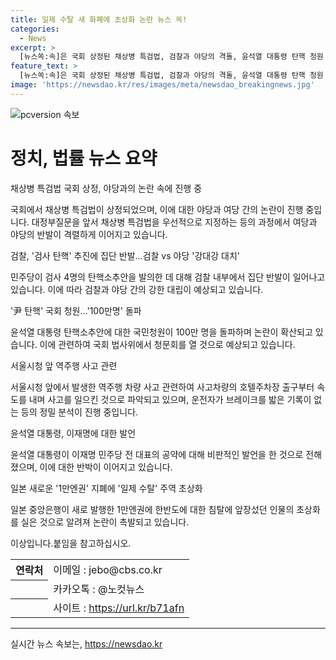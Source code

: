 ```yaml
---
title: 일제 수탈 새 화폐에 초상화 논란 뉴스 쏙!
categories:
  - News
excerpt: >
  [뉴스쏙:속]은 국회 상정된 채상병 특검법, 검찰과 야당의 격돌, 윤석열 대통령 탄핵 청원 돌파, 역주행 사고 속 특이한 사고 경위, 이재명과 윤석열의 경제 발언, 윤석열 대통령의 소폭 내각 개페, 일본의 새 지폐 논란 등 다양한 이슈를 속보로 전하고 있습니다. 클릭해서 빠르게 파악하세요.
feature_text: >
  [뉴스쏙:속]은 국회 상정된 채상병 특검법, 검찰과 야당의 격돌, 윤석열 대통령 탄핵 청원 돌파, 역주행 사고 속 특이한 사고 경위, 이재명과 윤석열의 경제 발언, 윤석열 대통령의 소폭 내각 개페, 일본의 새 지폐 논란 등 다양한 이슈를 속보로 전하고 있습니다. 클릭해서 빠르게 파악하세요.
image: 'https://newsdao.kr/res/images/meta/newsdao_breakingnews.jpg'
---
```


<p><img src="https://newsdao.kr/res/images/meta/newsdao_breakingnews.jpg" alt="pcversion 속보" /></p>

<h1>정치, 법률 뉴스 요약</h1>

<p data-ke-size="size16">채상병 특검법 국회 상정, 야당과의 논란 속에 진행 중</p>

<p>국회에서 채상병 특검법이 상정되었으며, 이에 대한 야당과 여당 간의 논란이 진행 중입니다. 대정부질문을 앞서 채상병 특검법을 우선적으로 지정하는 등의 과정에서 여당과 야당의 반발이 격렬하게 이어지고 있습니다.</p>

<p data-ke-size="size16">검찰, '검사 탄핵' 추진에 집단 반발…검찰 vs 야당 '강대강 대치'</p>

<p>민주당이 검사 4명의 탄핵소추안을 발의한 데 대해 검찰 내부에서 집단 반발이 일어나고 있습니다. 이에 따라 검찰과 야당 간의 강한 대립이 예상되고 있습니다.</p>

<p data-ke-size="size16">'尹 탄핵' 국회 청원…'100만명' 돌파</p>

<p>윤석열 대통령 탄핵소추안에 대한 국민청원이 100만 명을 돌파하며 논란이 확산되고 있습니다. 이에 관련하여 국회 법사위에서 청문회를 열 것으로 예상되고 있습니다.</p>

<p data-ke-size="size16">서울시청 앞 역주행 사고 관련</p>

<p>서울시청 앞에서 발생한 역주행 차량 사고 관련하여 사고차량의 호텔주차장 출구부터 속도를 내며 사고를 일으킨 것으로 파악되고 있으며, 운전자가 브레이크를 밟은 기록이 없는 등의 정밀 분석이 진행 중입니다.</p>

<p data-ke-size="size16">윤석열 대통령, 이재명에 대한 발언</p>

<p>윤석열 대통령이 이재명 민주당 전 대표의 공약에 대해 비판적인 발언을 한 것으로 전해졌으며, 이에 대한 반박이 이어지고 있습니다.</p>

<p data-ke-size="size16">일본 새로운 '1만엔권' 지폐에 '일제 수탈' 주역 초상화</p>

<p>일본 중앙은행이 새로 발행한 1만엔권에 한반도에 대한 침탈에 앞장섰던 인물의 초상화를 실은 것으로 알려져 논란이 촉발되고 있습니다.</p>

<p>이상입니다.붙임을 참고하십시오.</p>

<table>
    <tr>
        <th>연락처</th>
        <td>이메일 : jebo@cbs.co.kr</td>
    </tr>
    <tr>
        <th></th>
        <td>카카오톡 : @노컷뉴스</td>
    </tr>
    <tr>
        <th></th>
        <td>사이트 : <a href="https://url.kr/b71afn">https://url.kr/b71afn</a></td>
    </tr>
</table>

<p><hr></p>
실시간 뉴스 속보는, <a href="https://newsdao.kr" rel="dofollow">https://newsdao.kr</a>


